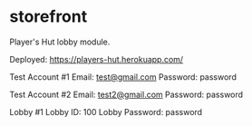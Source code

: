 # storefront
Player's Hut lobby module.

Deployed: https://players-hut.herokuapp.com/

Test Account #1
Email: test@gmail.com
Password: password

Test Account #2
Email: test2@gmail.com
Password: password

Lobby #1
Lobby ID: 100
Lobby Password: password
